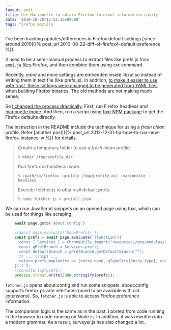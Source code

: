 ```yaml
---
layout: post
title: Use Marionette to obtain Firefox internal information easily
date: '2019-10-20T12:52:16+09:00'
tags: firefox mozilla
---
```

I've been tracking updates/differences in Firefox default settings [since around 2010]({% post_url 2010-08-22-diff-of-firefox4-default-preference %}).

It used to be a semi-manual process to extract files like prefs.js from [`omni.ja` files](https://developer.mozilla.org/en-US/docs/Mozilla/About_omni.ja_%28formerly_omni.jar%29) Firefox, and then combine them using `cat` command.

Recently, more and more settings are embedded inside libxul.so instead of writing them in text file (like prefs.js).
In addition, [to make it easier to use with trust, these settings were changed to be generated from YAML files](https://bugzilla.mozilla.org/show_bug.cgi?id=1563555) when building Firefox binaries.
The old methods are not making much sense.

So [I changed the process drastically](https://github.com/cat-in-136/firefox-prefjs-surveyer/pull/3). First, run Firefox headless and [marionette mode](https://firefox-source-docs.mozilla.org/testing/marionette/index.html). And then, run a script using [foxr NPM package](https://www.npmjs.com/package/foxr) to get the Firefox defaults directly.

The instruction in the README include the technique for using a *fresh clean* profile. Refer [another post]({% post_url 2012-12-31-tip-how-to-run-new-firefox-instance-w %}) for details.

> Create a temporary folder to use a *fresh clean* profile.
> 
>     % mkdir /tmp/profile_dir
> 
> Run firefox in headless mode.
> 
>     % /path/to/firefox -profile /tmp/profile_dir -marionette -headless
> 
> Execute fetcher.js to obtain all default prefs.
> 
>     % node fetcher.js > prefall.json

We can run JavaScript snippets on an opened page using foxr, which can be used for things like scraping.

```javascript
    await page.goto('about:config')

    //await page.evaluate('ShowPrefs()');
    const prefs = await page.evaluate(`(function(){
      const { Services } = ChromeUtils.import("resource://gre/modules/Services.jsm");
      const gPrefBranch = Services.prefs;
      const defaultBranch = gPrefBranch.getDefaultBranch("");
      // ... (snip) ...
      return prefs.map(entry => [entry.name, gTypeStrs[entry.type], entry.value]);
    })()`);
    //console.log(prefs);
    process.stdout.write(JSON.stringify(prefs));
```

`fetcher.js` opens about:config and run some snippets.
about:config supports firefox private interfaces (used to be available with old extensions).
So, `fetcher.js` is able to access Firefox preference information.

The comparison logic is the same as in the past.
I ported from code running in the browser to code running on Node.js.
In addition, it was rewritten into a modern grammar.
As a result, surveyer.js has also changed a lot.

